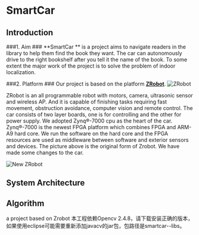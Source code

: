 SmartCar
========
## Introduction ##
###1. Aim ###
**SmartCar ** is a project aims to navigate readers in the library to help them find the book they want. The car can autonomously drive  to the right bookshelf after you tell it the name of the book. To some extent the major work of the project is to solve the problem of indoor localization. 

###2. Platform ###
Our project is based on the platform [**ZRobot**][1]. 
![ZRobot][2]

ZRobot is an all programmable robot with motors, camera, ultrasonic sensor and wireless AP. And it is capable of finishing tasks requiring fast movement, obstruction avoidance, computer vision and remote control. 
The car consists of two layer boards, one is for controlling and the other for power supply. We adopted Zynq®-7000 cpu as the heart of the car. Zynq®-7000 is the newest FPGA platform which combines FPGA and ARM-A9 hard core. We run the software on the hard core and the FPGA resources are used as middleware between software and exterior sensors and devices.
The picture above is the original form of Zrobot. We have made some changes to the car.

![New ZRobot][3]



## System Architecture ##

## Algorithm ##

a project based on Zrobot
本工程依赖Opencv 2.4.8，请下载安装正确的版本，如果使用eclipse可能需要重新添加javacv的jar包，包路径是smartcar--libs。

[1]:http://zrobot.org/
[2]:http://zrobot.org/wp-content/uploads/2013/08/zrobot-600x400.jpg
[3]:http://github,com/jackyang74/SmartCar/document/picture/SmartCar.jpg
